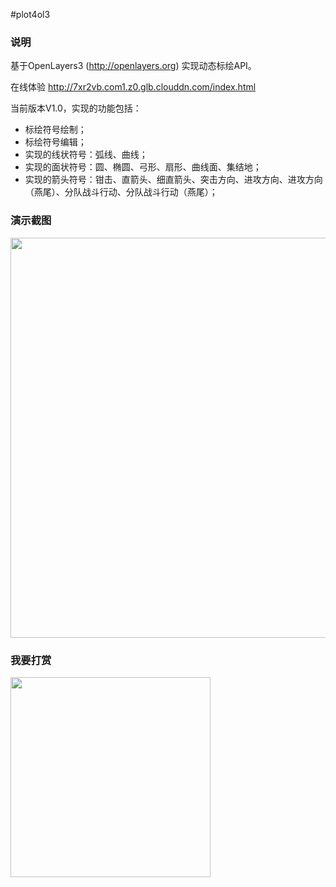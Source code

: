 #plot4ol3

### 说明

基于OpenLayers3 (http://openlayers.org) 实现动态标绘API。

在线体验 http://7xr2vb.com1.z0.glb.clouddn.com/index.html

当前版本V1.0，实现的功能包括：
- 标绘符号绘制；
- 标绘符号编辑；
- 实现的线状符号：弧线、曲线；
- 实现的面状符号：圆、椭圆、弓形、扇形、曲线面、集结地；
- 实现的箭头符号：钳击、直箭头、细直箭头、突击方向、进攻方向、进攻方向（燕尾）、分队战斗行动、分队战斗行动（燕尾）；

### 演示截图
<img src="http://git.oschina.net/uploads/images/2016/0312/094123_6d5a9b97_642920.jpeg" width=640 height=640>

### 我要打赏
<img src="http://git.oschina.net/uploads/images/2016/0312/095357_f8639e52_642920.png" width=320 height=320>